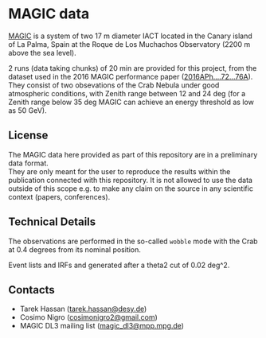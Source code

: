 # MAGIC data

[MAGIC](https://magic.mpp.mpg.de/) is a system of two 17 m diameter IACT located
in the Canary island of La Palma, Spain at the Roque de Los Muchachos
Observatory (2200 m above the sea level).

2 runs (data taking chunks) of 20 min are provided for this project, from the
dataset used in the 2016 MAGIC performance paper
([2016APh....72...76A](http://adsabs.harvard.edu/abs/2016APh....72...76A)). They
consist of two obsevations of the Crab Nebula under good atmospheric conditions,
with Zenith range between 12 and 24 deg (for a Zenith range below 35 deg MAGIC
can achieve an energy threshold as low as 50 GeV).

## License

The MAGIC data here provided as part of this repository are in a preliminary data format.     
They are only meant for the user to reproduce the results within the publication
connected with this repository. It is not allowed to use the data outside of
this scope e.g. to make any claim on the source in any scientific context
(papers, conferences).

## Technical Details

The observations are performed in the so-called ``wobble`` mode with the Crab at
0.4 degrees from its nominal position.     

Event lists and IRFs and generated after a theta2 cut of 0.02 deg^2.

## Contacts 

* Tarek Hassan (tarek.hassan@desy.de)
* Cosimo Nigro (cosimonigro2@gmail.com)
* MAGIC DL3 mailing list (magic_dl3@mpp.mpg.de)
